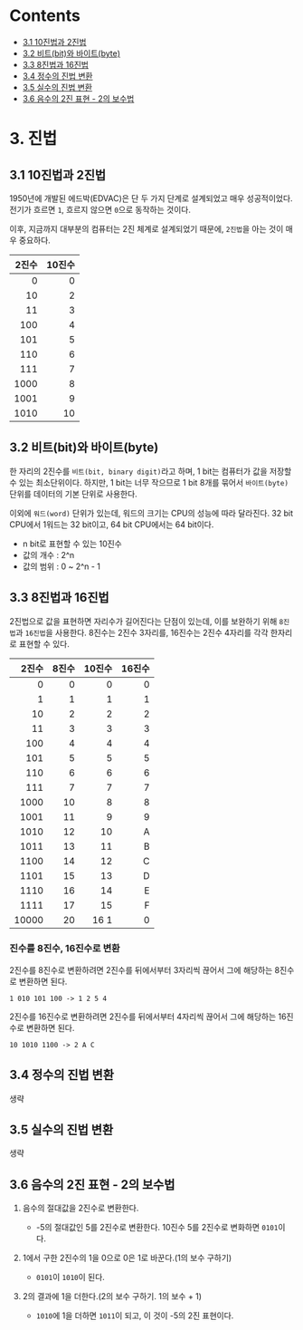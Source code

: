 # Contents

- [3.1 10진법과 2진법](#31-10진법과-2진법)
- [3.2 비트(bit)와 바이트(byte)](#32-비트bit와-바이트byte)
- [3.3 8진법과 16진법](#33-8진법과-16진법)
- [3.4 정수의 진법 변환](#34-정수의-진법-변환)
- [3.5 실수의 진법 변환](#35-실수의-진법-변환)
- [3.6 음수의 2진 표현 - 2의 보수법](#36-음수의-2진-표현---2의-보수법)

# 3. 진법

## 3.1 10진법과 2진법

1950년에 개발된 에드박(EDVAC)은 단 두 가지 단계로 설계되었고 매우 성공적이었다. 전기가 흐르면 `1`, 흐르지 않으면 `0`으로 동작하는 것이다.

이후, 지금까지 대부분의 컴퓨터는 2진 체계로 설계되었기 때문에, `2진법`을 아는 것이 매우 중요하다.

| 2진수 | 10진수 |
| ----: | -----: |
|     0 |      0 |
|    10 |      2 |
|    11 |      3 |
|   100 |      4 |
|   101 |      5 |
|   110 |      6 |
|   111 |      7 |
|  1000 |      8 |
|  1001 |      9 |
|  1010 |     10 |

## 3.2 비트(bit)와 바이트(byte)

한 자리의 2진수를 `비트(bit, binary digit)`라고 하며, 1 bit는 컴퓨터가 값을 저장할 수 있는 최소단위이다. 하지만, 1 bit는 너무 작으므로 1 bit 8개를 묶어서 `바이트(byte)` 단위를 데이터의 기본 단위로 사용한다.

이외에 `워드(word)` 단위가 있는데, 워드의 크기는 CPU의 성능에 따라 달라진다. 32 bit CPU에서 1워드는 32 bit이고, 64 bit CPU에서는 64 bit이다.

- n bit로 표현할 수 있는 10진수
- 값의 개수 : 2^n
- 값의 범위 : 0 ~ 2^n - 1

## 3.3 8진법과 16진법

2진법으로 값을 표현하면 자리수가 길어진다는 단점이 있는데, 이를 보완하기 위해 `8진법`과 `16진법`을 사용한다. 8진수는 2진수 3자리를, 16진수는 2진수 4자리를 각각 한자리로 표현할 수 있다.

| 2진수 | 8진수 | 10진수 | 16진수 |
| ----: | ----: | -----: | -----: |
|     0 |     0 |      0 |      0 |
|     1 |     1 |      1 |      1 |
|    10 |     2 |      2 |      2 |
|    11 |     3 |      3 |      3 |
|   100 |     4 |      4 |      4 |
|   101 |     5 |      5 |      5 |
|   110 |     6 |      6 |      6 |
|   111 |     7 |      7 |      7 |
|  1000 |    10 |      8 |      8 |
|  1001 |    11 |      9 |      9 |
|  1010 |    12 |     10 |      A |
|  1011 |    13 |     11 |      B |
|  1100 |    14 |     12 |      C |
|  1101 |    15 |     13 |      D |
|  1110 |    16 |     14 |      E |
|  1111 |    17 |     15 |      F |
| 10000 |    20 |   16 1 |      0 |

### 진수를 8진수, 16진수로 변환

2진수를 8진수로 변환하려면 2진수를 뒤에서부터 3자리씩 끊어서 그에 해당하는 8진수로 변환하면 된다.

```
1 010 101 100 -> 1 2 5 4
```

2진수를 16진수로 변환하려면 2진수를 뒤에서부터 4자리씩 끊어서 그에 해당하는 16진수로 변환하면 된다.

```
10 1010 1100 -> 2 A C
```

## 3.4 정수의 진법 변환

생략

## 3.5 실수의 진법 변환

생략

## 3.6 음수의 2진 표현 - 2의 보수법

1. 음수의 절대값을 2진수로 변환한다.

   - -5의 절대값인 5를 2진수로 변환한다. 10진수 5를 2진수로 변화하면 `0101`이다.

2. 1에서 구한 2진수의 1을 0으로 0은 1로 바꾼다.(1의 보수 구하기)

   - `0101`이 `1010`이 된다.

3. 2의 결과에 1을 더한다.(2의 보수 구하기. 1의 보수 + 1)

   - `1010`에 1을 더하면 `1011`이 되고, 이 것이 -5의 2진 표현이다.
